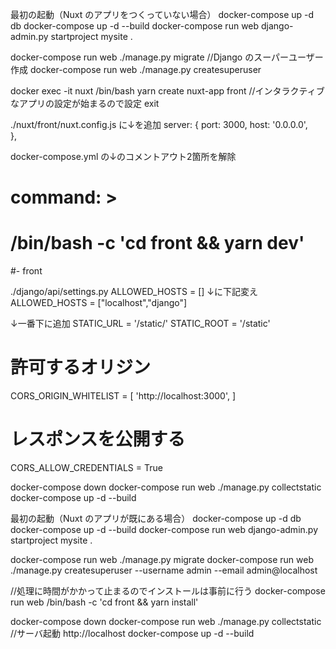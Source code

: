 最初の起動（Nuxt のアプリをつくっていない場合）
docker-compose up -d db
docker-compose up -d --build
docker-compose run web django-admin.py startproject mysite .

docker-compose run web ./manage.py migrate
//Django のスーパーユーザー作成
docker-compose run web ./manage.py createsuperuser

docker exec -it nuxt /bin/bash
yarn create nuxt-app front
//インタラクティブなアプリの設定が始まるので設定
exit

./nuxt/front/nuxt.config.js
に↓を追加
  server: {
    port: 3000,
    host: '0.0.0.0',  
  },

docker-compose.yml
の↓のコメントアウト2箇所を解除
# command: >
#   /bin/bash -c 'cd front && yarn dev'

#- front

./django/api/settings.py
ALLOWED_HOSTS = []
↓に下記変え
ALLOWED_HOSTS = ["localhost","django"]

↓一番下に追加
STATIC_URL = '/static/'
STATIC_ROOT = '/static'

# 許可するオリジン
CORS_ORIGIN_WHITELIST = [
    'http://localhost:3000',
]
# レスポンスを公開する
CORS_ALLOW_CREDENTIALS = True

docker-compose down
docker-compose run web ./manage.py collectstatic
docker-compose up -d --build


最初の起動（Nuxt のアプリが既にある場合）
docker-compose up -d db
docker-compose up -d --build
docker-compose run web django-admin.py startproject mysite .

docker-compose run web ./manage.py migrate
docker-compose run web ./manage.py createsuperuser --username admin --email admin@localhost

//処理に時間がかかって止まるのでインストールは事前に行う
docker-compose run web /bin/bash -c 'cd front && yarn install'

docker-compose down
docker-compose run web ./manage.py collectstatic
//サーバ起動 http://localhost
docker-compose up -d --build